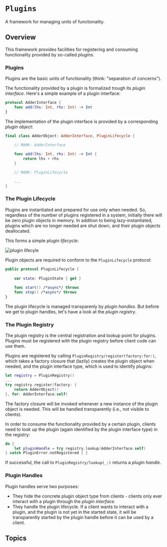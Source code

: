 # ``Plugins``

A framework for managing units of functionality.

## Overview

This framework provides facilities for registering and consuming functionality provided
by so-called _plugins_.

### Plugins

Plugins are the basic units of functionality (think: "separation of concerns").

The functionality provided by a plugin is formalized trough its
_plugin interface_. Here's a simple example of a plugin interface:

```swift
protocol AdderInterface {
    func add(lhs: Int, rhs: Int) -> Int
}
```

The implementation of the plugin interface is provided by a corresponding _plugin object_:

```swift
final class AdderObject: AdderInterface, PluginLifecycle {
    
    // MARK: AdderInterface

    func add(lhs: Int, rhs: Int) -> Int {
        return lhs + rhs
    }

    // MARK: PluginLifecycle

    ...
}
```

### The Plugin Lifecycle

Plugins are instantiated and prepared for use only when needed. So, regardless of the number of 
plugins registered in a system, initially there will be zero plugin objects in memory. 
In addition to being lazy-instantiated, plugins which are no longer needed are shut down, 
and their plugin objects deallocated.

This forms a simple _plugin lifecycle_:

<!--<img src="Resources/plugin-lifecycle.png" width="200"/>-->
![plugin lifecyle](plugin-lifecycle)

Plugin objects are required to conform to the ``PluginLifecycle`` protocol:
```swift
public protocol PluginLifecycle {
    
    var state: PluginState { get }
    
    func start() /*async*/ throws
    func stop() /*async*/ throws
}
```

The plugin lifecycle is managed transparenly by _plugin handles_. But before we get to 
plugin handles, let's have a look at the _plugin registry_.

### The Plugin Registry

The plugin registry is the central registration and lookup point for plugins. Plugins must 
be registered with the plugin registry before client code can use them.

Plugins are registered by calling ``PluginRegistry/register(factory:for:)``, which takes
a factory closure that (lazily) creates the plugin object when needed, and the plugin 
interface type, which is used to identify plugins:
```swift
let registry = PluginRegistry()
...
try registry.register(factory: {
    return AdderObject()
}, for: AdderInterface.self)
```

The factory closure will be invoked whenever a new instance of the plugin object is needed. 
This will be handled transparently (i.e., not visible to clients).

In order to consume the functionality provided by a certain plugin, clients need to look
up the plugin (again identified by the plugin interface type) in the registry:
```swift
do {
    let pluginHandle = try registry.lookup(AdderInterface.self)
} catch PluginError.notRegistered { }
```

If successful, the call to ``PluginRegistry/lookup(_:)`` returns a _plugin handle_.

### Plugin Handles

Plugin handles serve two purposes:

- They hide the concrete plugin object type from clients - clients only ever 
  interact with a plugin through the _plugin interface_.
- They handle the plugin lifecycle. If a client wants to interact
  with a plugin, and the plugin is not yet in the started state, it will be
  transparently started by the plugin handle before it can be used by a client.

## Topics
